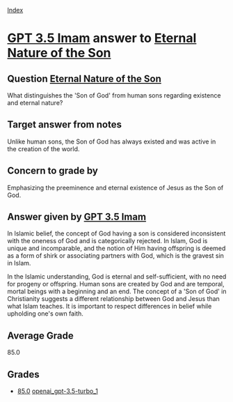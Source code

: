 
[Index](../../../index.md)
# [GPT 3.5 Imam](../../answering_models/GPT_3.5_Imam.md) answer to [Eternal Nature of the Son](../../questions/Eternal_Nature_of_the_Son.md)

## Question [Eternal Nature of the Son](../../questions/Eternal_Nature_of_the_Son.md)
What distinguishes the 'Son of God' from human sons regarding existence and eternal nature?

## Target answer from notes
Unlike human sons, the Son of God has always existed and was active in the creation of the world.

## Concern to grade by
Emphasizing the preeminence and eternal existence of Jesus as the Son of God.

## Answer given by [GPT 3.5 Imam](../../answering_models/GPT_3.5_Imam.md)
In Islamic belief, the concept of God having a son is considered inconsistent with the oneness of God and is categorically rejected. In Islam, God is unique and incomparable, and the notion of Him having offspring is deemed as a form of shirk or associating partners with God, which is the gravest sin in Islam.

In the Islamic understanding, God is eternal and self-sufficient, with no need for progeny or offspring. Human sons are created by God and are temporal, mortal beings with a beginning and an end. The concept of a 'Son of God' in Christianity suggests a different relationship between God and Jesus than what Islam teaches. It is important to respect differences in belief while upholding one's own faith.

## Average Grade
85.0

## Grades
 * [85.0](./Eternal_Nature_of_the_Son_grades/openai_gpt-3.5-turbo_1.md) [openai_gpt-3.5-turbo_1](../../grading_models/openai_gpt-3.5-turbo_1.md)
